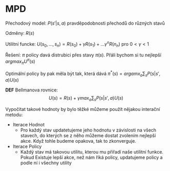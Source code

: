 # MPD

Přechodový model: $P(s' | s,a)$ pravděpodobnosti přechodů do různých stavů

Odměny: $R(s)$

Utilitní funcke: $U(s_0, \dots, s_n) = R(s_0) + \gamma R(s_1) + \dots \gamma^n R(n_n)$ pro $0 < \gamma < 1$ 

Řešení: $\pi$ policy davá distrubici přes stavy $\pi(s)$. Přáli bychom si tu nejlepší $argmax_{\pi} U^{\pi}(s)$ 

Optimální policy by pak měla být tak, která dává $\pi^*(s) = argamx_a \sum_s P(s|s', a) U(s)$

**DEF** Bellmanova rovnice:
$$U(s) = R(s) + \gamma max_a \sum_s P(s | s', a) U(s)$$

Vypočítat takové hodnoty by bylo těžké můžeme použít nějakou interační metodu:

* Iterace Hodnot
    * Pro každý stav updatetujeme jeho hodnotu v závislosti na všech stavech, do kterých se z něho můžeme dostat zvolením nejlepší akce. Když tohle budeme opakova, tak to zkonverguje.
* Iterace Policy
    * Každý stav má takovou utilitu, kterou mu přiřadí naše utilitní funkce. Pokud Existuje lepší akce, než nám říká policy, updatujeme policy a podle ní i všechny utility
